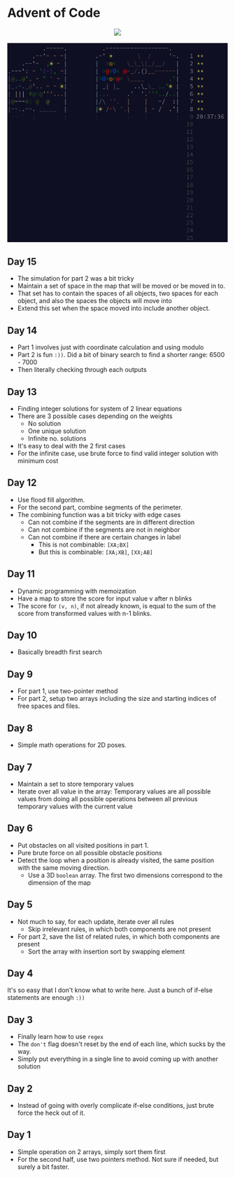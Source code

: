 # Advent of Code

<div align="center">
    <img src="https://img.shields.io/badge/Stars%20⭐-30/50-yellow">
</div>

![aoc2024](aoc2024.png)

## Day 15

- The simulation for part 2 was a bit tricky
- Maintain a set of space in the map that will be moved or be moved in to.
- That set has to contain the spaces of all objects, two spaces for each object, and also the spaces the objects will move into
- Extend this set when the space moved into include another object.

## Day 14

- Part 1 involves just with coordinate calculation and using modulo
- Part 2 is fun `:))`. Did a bit of binary search to find a shorter range: 6500 - 7000
- Then literally checking through each outputs

## Day 13

- Finding integer solutions for system of 2 linear equations
- There are 3 possible cases depending on the weights
  - No solution
  - One unique solution
  - Infinite no. solutions
- It's easy to deal with the 2 first cases
- For the infinite case, use brute force to find valid integer solution with minimum cost

## Day 12

- Use flood fill algorithm.
- For the second part, combine segments of the perimeter.
- The combining function was a bit tricky with edge cases
  - Can not combine if the segments are in different direction
  - Can not combine if the segments are not in neighbor
  - Can not combine if there are certain changes in label
    - This is not combinable: `[XA;BX]`
    - But this is combinable: `[XA;XB]`, `[XX;AB]`

## Day 11

- Dynamic programming with memoization
- Have a map to store the score for input value v after n blinks
- The score for `(v, n)`, if not already known, is equal to the sum of the score from transformed values with n-1 blinks.

## Day 10

- Basically breadth first search

## Day 9

- For part 1, use two-pointer method
- For part 2, setup two arrays including the size and starting indices of free spaces and files.

## Day 8

- Simple math operations for 2D poses.

## Day 7

- Maintain a set to store temporary values
- Iterate over all value in the array: Temporary values are all possible values from doing all possible operations between all previous temporary values with the current value

## Day 6

- Put obstacles on all visited positions in part 1.
- Pure brute force on all possible obstacle positions
- Detect the loop when a position is already visited, the same position with the same moving direction.
  - Use a 3D `boolean` array. The first two dimensions correspond to the dimension of the map

## Day 5

- Not much to say, for each update, iterate over all rules
  - Skip irrelevant rules, in which both components are not present
- For part 2, save the list of related rules, in which both components are present
  - Sort the array with insertion sort by swapping element

## Day 4

It's so easy that I don't know what to write here. Just a bunch of if-else statements are enough `:))`

## Day 3

- Finally learn how to use `regex`
- The `don't` flag doesn't reset by the end of each line, which sucks by the way.
- Simply put everything in a single line to avoid coming up with another solution

## Day 2

- Instead of going with overly complicate if-else conditions, just brute force the heck out of it.

## Day 1

- Simple operation on 2 arrays, simply sort them first
- For the second half, use two pointers method. Not sure if needed, but surely a bit faster.
